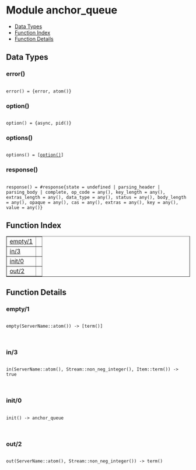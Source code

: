 

# Module anchor_queue #
* [Data Types](#types)
* [Function Index](#index)
* [Function Details](#functions)

<a name="types"></a>

## Data Types ##




### <a name="type-error">error()</a> ###


<pre><code>
error() = {error, atom()}
</code></pre>




### <a name="type-option">option()</a> ###


<pre><code>
option() = {async, pid()}
</code></pre>




### <a name="type-options">options()</a> ###


<pre><code>
options() = [<a href="#type-option">option()</a>]
</code></pre>




### <a name="type-response">response()</a> ###


<pre><code>
response() = #response{state = undefined | parsing_header | parsing_body | complete, op_code = any(), key_length = any(), extras_length = any(), data_type = any(), status = any(), body_length = any(), opaque = any(), cas = any(), extras = any(), key = any(), value = any()}
</code></pre>

<a name="index"></a>

## Function Index ##


<table width="100%" border="1" cellspacing="0" cellpadding="2" summary="function index"><tr><td valign="top"><a href="#empty-1">empty/1</a></td><td></td></tr><tr><td valign="top"><a href="#in-3">in/3</a></td><td></td></tr><tr><td valign="top"><a href="#init-0">init/0</a></td><td></td></tr><tr><td valign="top"><a href="#out-2">out/2</a></td><td></td></tr></table>


<a name="functions"></a>

## Function Details ##

<a name="empty-1"></a>

### empty/1 ###

<pre><code>
empty(ServerName::atom()) -&gt; [term()]
</code></pre>
<br />

<a name="in-3"></a>

### in/3 ###

<pre><code>
in(ServerName::atom(), Stream::non_neg_integer(), Item::term()) -&gt; true
</code></pre>
<br />

<a name="init-0"></a>

### init/0 ###

<pre><code>
init() -&gt; anchor_queue
</code></pre>
<br />

<a name="out-2"></a>

### out/2 ###

<pre><code>
out(ServerName::atom(), Stream::non_neg_integer()) -&gt; term()
</code></pre>
<br />

